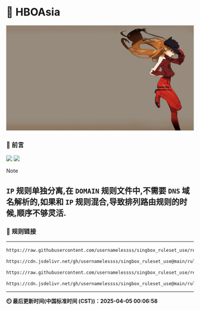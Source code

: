 
# 🧸 HBOAsia
![](https://raw.githubusercontent.com/usernamelessss/picture-bed/main/images/202504042256831.jpg)
### 📣 前言
![](https://shields.io/badge/-移除重复规则-ff69b4) ![](https://shields.io/badge/-IP&nbsp;规则单独存放不与&nbsp;DOMAIN&nbsp;等混合-green)
> [!NOTE]
**`IP` 规则单独分离,在 `DOMAIN` 规则文件中,不需要 `DNS` 域名解析的,如果和 `IP` 规则混合,导致排列路由规则的时候,顺序不够灵活.**
---

###  🔗 规则链接
---

```url
https://raw.githubusercontent.com/usernamelessss/singbox_ruleset_use/refs/heads/main/rule/HBOAsia/HBOAsia_No_IP.json
```

```url
https://cdn.jsdelivr.net/gh/usernamelessss/singbox_ruleset_use@main/rule/HBOAsia/HBOAsia_No_IP.json
```

```url
https://raw.githubusercontent.com/usernamelessss/singbox_ruleset_use/refs/heads/main/rule/HBOAsia/HBOAsia_No_IP.srs
```

```url
https://cdn.jsdelivr.net/gh/usernamelessss/singbox_ruleset_use@main/rule/HBOAsia/HBOAsia_No_IP.srs
```

---
**⏲️ 最后更新时间(中国标准时间 (CST))：2025-04-05 00:06:58**